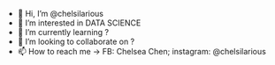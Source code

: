 - 👋 Hi, I’m @chelsilarious
- 👀 I’m interested in DATA SCIENCE
- 🌱 I’m currently learning ?
- 💞️ I’m looking to collaborate on ?
- 📫 How to reach me -> FB: Chelsea Chen; instagram: @chelsilarious

<!---
chelsilarious/chelsilarious is a ✨ special ✨ repository because its `README.md` (this file) appears on your GitHub profile.
You can click the Preview link to take a look at your changes.
--->
